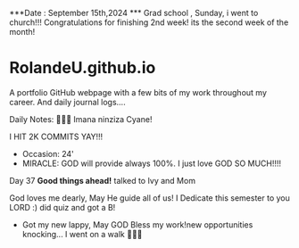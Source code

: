***Date : September 15th,2024 *** Grad school , Sunday, i went to church!!! Congratulations for finishing 2nd week! its the second week of the month!
# RolandeU.github.io

A portfolio GitHub webpage with a few bits of my work throughout my career. And daily journal logs....

Daily Notes:
💚🙏🏾 Imana ninziza Cyane! 

I HIT 2K COMMITS YAY!!!

- Occasion: 24'
- MIRACLE: GOD will provide always 100%. I just love GOD SO MUCH!!!!

Day 37 **Good things ahead!** talked to Ivy and Mom

God loves me dearly, May He guide all of  us!
I Dedicate this semester to you LORD :)
did quiz and got a B!

- Got my new lappy, May GOD Bless my work!new opportunities knocking...
I went on a walk 💚💚💚
  

